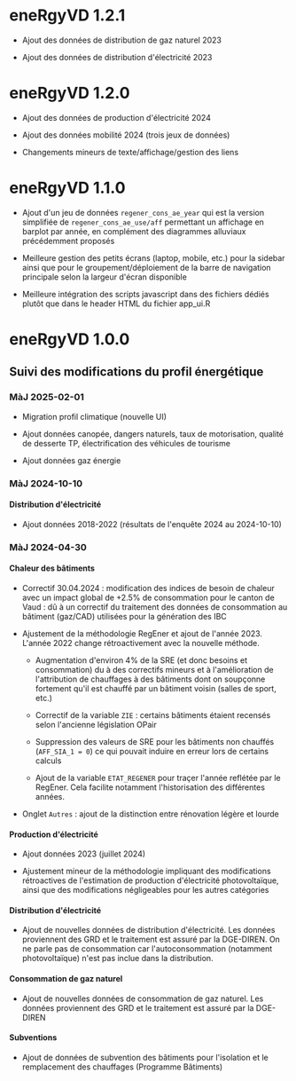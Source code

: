 # eneRgyVD 1.2.1

* Ajout des données de distribution de gaz naturel 2023

* Ajout des données de distribution d'électricité 2023

# eneRgyVD 1.2.0

* Ajout des données de production d'électricité 2024

* Ajout des données mobilité 2024 (trois jeux de données)

* Changements mineurs de texte/affichage/gestion des liens

# eneRgyVD 1.1.0

* Ajout d'un jeu de données `regener_cons_ae_year` qui est la version simplifiée de `regener_cons_ae_use/aff` permettant un affichage en barplot par année, en complément des diagrammes alluviaux précédemment proposés

* Meilleure gestion des petits écrans (laptop, mobile, etc.) pour la sidebar ainsi que pour le groupement/déploiement de la barre de navigation principale selon la largeur d'écran disponible

* Meilleure intégration des scripts javascript dans des fichiers dédiés plutôt que dans le header HTML du fichier app_ui.R

# eneRgyVD 1.0.0

## Suivi des modifications du profil énergétique

### MàJ 2025-02-01

* Migration profil climatique (nouvelle UI)

* Ajout données canopée, dangers naturels, taux de motorisation, qualité de desserte TP, électrification des véhicules de tourisme

* Ajout données gaz énergie

### MàJ 2024-10-10

#### Distribution d'électricité

* Ajout données 2018-2022 (résultats de l'enquête 2024 au 2024-10-10)

### MàJ 2024-04-30

#### Chaleur des bâtiments 

* Correctif 30.04.2024 : modification des indices de besoin de chaleur avec un impact global de +2.5% de consommation pour le canton de Vaud : dû à un correctif du traitement des données de consommation au bâtiment (gaz/CAD) utilisées pour la génération des IBC

* Ajustement de la méthodologie RegEner et ajout de l'année 2023. L'année 2022 
change rétroactivement avec la nouvelle méthode.

  * Augmentation d'environ 4% de la SRE (et donc besoins et consommation) du à des
    correctifs mineurs et à l'amélioration de l'attribution de chauffages à des bâtiments
    dont on soupçonne fortement qu'il est chauffé par un bâtiment voisin (salles de sport, etc.)
  
  * Correctif de la variable `ZIE` : certains bâtiments étaient recensés selon l'ancienne
    législation OPair
  
  * Suppression des valeurs de SRE pour les bâtiments non chauffés (`AFF_SIA_1 = 0`) ce qui pouvait
    induire en erreur lors de certains calculs
    
  * Ajout de la variable `ETAT_REGENER` pour traçer l'année reflétée par le RegEner. Cela
    facilite notamment l'historisation des différentes années.

* Onglet `Autres` : ajout de la distinction entre rénovation légère et lourde

#### Production d'électricité

* Ajout données 2023 (juillet 2024)

* Ajustement mineur de la méthodologie impliquant des modifications rétroactives 
de l'estimation de production d'électricité photovoltaïque, ainsi que des modifications
négligeables pour les autres catégories

#### Distribution d'électricité

* Ajout de nouvelles données de distribution d'électricité. Les données proviennent
des GRD et le traitement est assuré par la DGE-DIREN. On ne parle pas de consommation car
l'autoconsommation (notamment photovoltaïque) n'est pas inclue dans la distribution.

#### Consommation de gaz naturel

* Ajout de nouvelles données de consommation de gaz naturel. Les données proviennent
des GRD et le traitement est assuré par la DGE-DIREN

#### Subventions

* Ajout de données de subvention des bâtiments pour l'isolation et le
remplacement des chauffages (Programme Bâtiments)
